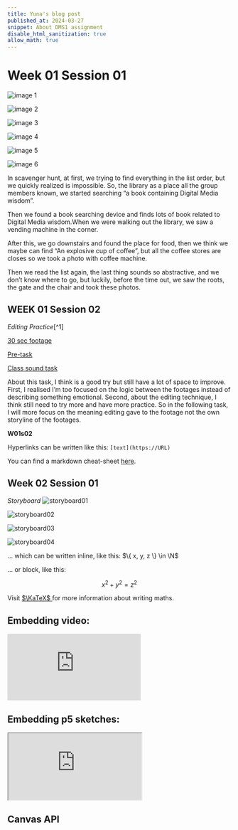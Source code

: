```yaml
---
title: Yuna's blog post
published_at: 2024-03-27
snippet: About DMS1 assignment
disable_html_sanitization: true
allow_math: true
---
```


# Week 01 Session 01
![image 1](/s01w01/01.png)

![image 2](/s01w01/03.png)

![image 3](/s01w01/05.png)

![image 4](/s01w01/06.png)

![image 5](/s01w01/07.png)

![image 6](/s01w01/08.png)

In scavenger hunt, at first, we trying to find everything in the list order, but we quickly realized is impossible. So, the library as a place all the group members known, we started searching “a book containing Digital Media wisdom”. 

Then we found a book searching device and finds lots of book related to Digital Media wisdom.When we were walking out the library, we saw a vending machine in the corner. 

After this, we go downstairs and found the place for food, then we think we maybe can find “An explosive cup of coffee”, but all the coffee stores are closes so we took a photo with coffee machine. 

Then we read the list again, the last thing sounds so abstractive, and we don’t know where to go, but luckily, before the time out, we saw the roots, the gate and the chair and took these photos.



## WEEK 01 Session 02

*Editing Practice*[^1]

[30 sec footage](https://vimeo.com/927841223?share=copy)

[Pre-task](https://vimeo.com/921993721?share=copy)

[Class sound task](https://vimeo.com/927872572?share=copy)

About this task, I think is a good try but still have a lot of space to improve. 
First, I realised I’m too focused on the logic between the footages instead of describing something emotional. Second, about the editing technique, I think still need to try more and have more practice.
So in the following task, I will more focus on the meaning editing gave to the footage not the own storyline of the footages. 

**W01s02**

Hyperlinks can be written like this: `[text](https://URL)`

You can find a markdown cheat-sheet [here](https://www.markdownguide.org/cheat-sheet/).

## Week 02 Session 01
*Storyboard*
![storyboard01](/s01w02/storyboard01.jpg)

![storyboard02](/s01w02/storyboard02.jpg)

![storyboard03](/s01w02/storyboard03.jpg)

![storyboard04](/s01w02/storyboard04.jpg)

... which can be written inline, like this: $\{ x, y, z \} \in \N$

... or block, like this:

$$ x^2 + y^2 = z^2 $$

Visit [ $\KaTeX$ ](https://katex.org/docs/supported#fractions-and-binomials) for more information about writing maths.

## Embedding video:

<iframe id="coding_train_video" src="https://www.youtube.com/embed/rI_y2GAlQFM?si=RDgjkpunxk1mQzMI" title="YouTube video player" frameborder="0" allow="accelerometer; autoplay; clipboard-write; encrypted-media; gyroscope; picture-in-picture; web-share" referrerpolicy="strict-origin-when-cross-origin" allowfullscreen></iframe>

<script type="module">

    console.log (`hello world! 🚀`)

    const iframe  = document.getElementById (`coding_train_video`)
    iframe.width  = iframe.parentNode.scrollWidth
    iframe.height = iframe.width * 9 / 16

</script>

## Embedding p5 sketches:

<iframe id="falling_falling" src="https://editor.p5js.org/capogreco/full/Fkg05m7aA"></iframe>

<script type="module">

    const iframe  = document.getElementById (`falling_falling`)
    iframe.width  = iframe.parentNode.scrollWidth
    iframe.height = iframe.width * 9 / 16 + 42

</script>

## Canvas API

<canvas id="canvas_example"></canvas>

<script type="module">
    const cnv = document.getElementById (`canvas_example`)
    cnv.width = cnv.parentNode.scrollWidth
    cnv.height = cnv.width * 9 / 16

    const ctx = cnv.getContext (`2d`)
    const pos = {
        x: -100,
        y: cnv.height / 2 - 50
    }
    
    function draw_frame () {
        ctx.fillStyle = `turquoise`
        ctx.fillRect (0, 0, cnv.width, cnv.height)

        ctx.fillStyle = `hotpink`
        ctx.fillRect (pos.x, pos.y, 100, 100)

        pos.x += 2

        if (pos.x > cnv.width) {
            pos.x = -100
        }

        requestAnimationFrame (draw_frame)
    }

    draw_frame ()
</script>



